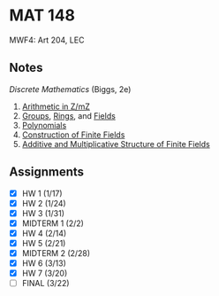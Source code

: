# MAT 148
MWF4: Art 204, LEC
## Notes
*Discrete Mathematics* (Biggs, 2e)
1. [Arithmetic in Z/mZ](../notes/arithmetic-zmz.md)
2. [Groups](../notes/groups-i.md), [Rings](../notes/rings.md), and [Fields](../notes/field.md)
3. [Polynomials](../notes/polynomials.md)
4. [Construction of Finite Fields](../notes/construction-finite-fields.md)
5. [Additive and Multiplicative Structure of Finite Fields](../notes/additive-multiplicative-structure-finite-fields.md)
## Assignments
- [x] HW 1 (1/17)
- [x] HW 2 (1/24)
- [x] HW 3 (1/31)
- [x] MIDTERM 1 (2/2)
- [x] HW 4 (2/14)
- [x] HW 5 (2/21)
- [x] MIDTERM 2 (2/28)
- [x] HW 6 (3/13)
- [x] HW 7 (3/20)
- [ ] FINAL (3/22)

